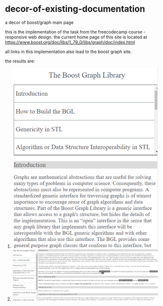 # decor-of-existing-documentation
a decor of boost/graph main page

this is the implementation of the task from the freecodecamp course - responsive web design. the current home page of this site is located at https://www.boost.org/doc/libs/1_79_0/libs/graph/doc/index.html

all links in this implementation also lead to the boost graph site.

the results are:

1. ![](https://github.com/ajdivotf/decor-of-existing-documentation/blob/main/results/lil_page.png)
2. ![](https://github.com/ajdivotf/decor-of-existing-documentation/blob/main/results/big_page.png)
